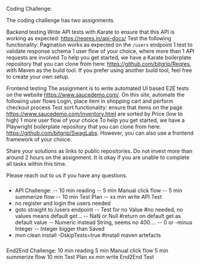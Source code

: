 Coding Challenge:


The coding challenge has two assignments. 

Backend testing 
Write API tests with Karate to ensure that this API is working as expected: https://reqres.in/api-docs/
Test the following functionality:
Pagination works as expected on the `/users` endpoint
1 test to validate response schema
1 user flow of your choice, where more than 1 API requests are involved 
To help you get started, we have a Karate boilerplate repository that you can clone from here: https://github.com/bitgrip/Reqres, with Maven as the build tool. If you prefer using another build tool, feel free to create your own setup. 
 

Frontend testing
The assignment is to write automated UI based E2E tests on the website https://www.saucedemo.com/. On this site, automate the following user flows
Login, place item in shopping cart and perform checkout process
Test sort functionality: ensure that items on the page https://www.saucedemo.com/inventory.html are sorted by Price (low to high)
1 more user flow of your choice
To help you get started, we have a Playwright boilerplate repository that you can clone from here: https://github.com/bitgrip/SwagLabs. However, you can also use a frontend framework of your choice. 
 
Share your solutions as links to public repositories. Do not invest more than around 2 hours on the assignment. It is okay if you are unable to complete all tasks within this time.
 
Please reach out to us if you have any questions.

#####
- API Challenge:
-- 10 min reading
-- 5 min Manual click flow
-- 5 min summerize flow
-- 10 min Test Plan
-- xx min write API Test
- no register and login the users needed
- goto straight to /users endpoint
-- Test for no Value #no needed, no values means default get...
-- NaN or Null #return on default get as default value
-- Numeric instead String, seems no 400....
-- 0 or -minus Integer
-- Integer bigger than Saved
- mvn clean install -DskipTests=true #install maven artefacts


#####
End2End Challenge:
10 min reading
5 min Manual click flow
5 min summerize flow
10 min Test Plan
xx min write End2End Test